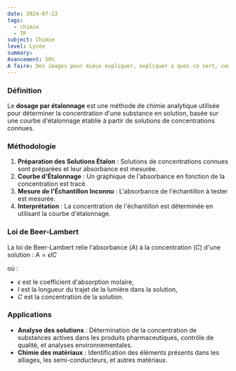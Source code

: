 ```yaml
---
date: 2024-07-22
tags:
  - chimie
  - TP
subject: Chimie
level: Lycée
summary: 
Avancement: 50%
A faire: Des images pour mieux expliquer, expliquer a quoi ca sert, comment ca fonctionne, exemples concrets, plus developpé la loi de Beer-Lambert
---
```


### Définition
Le **dosage par étalonnage** est une méthode de chimie analytique utilisée pour déterminer la concentration d'une substance en solution, basée sur une courbe d'étalonnage établie à partir de solutions de concentrations connues.

### Méthodologie
1. **Préparation des Solutions Étalon** : Solutions de concentrations connues sont préparées et leur absorbance est mesurée.
2. **Courbe d'Étalonnage** : Un graphique de l'absorbance en fonction de la concentration est tracé.
3. **Mesure de l'Échantillon Inconnu** : L'absorbance de l'échantillon à tester est mesurée.
4. **Interprétation** : La concentration de l'échantillon est déterminée en utilisant la courbe d'étalonnage.

### Loi de Beer-Lambert
La loi de Beer-Lambert relie l'absorbance ($A$) à la concentration ($C$) d'une solution :
$A = \epsilon l C$

où :
- $\epsilon$ est le coefficient d'absorption molaire,
- $l$ est la longueur du trajet de la lumière dans la solution,
- $C$ est la concentration de la solution.

### Applications
- **Analyse des solutions** : Détermination de la concentration de substances actives dans les produits pharmaceutiques, contrôle de qualité, et analyses environnementales.
- **Chimie des matériaux** : Identification des éléments présents dans les alliages, les semi-conducteurs, et autres matériaux.